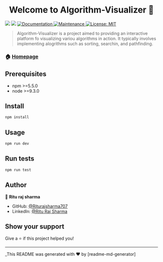 <h1 align="center">Welcome to Algorithm-Visualizer 👋</h1>
<p>
  <img src="https://img.shields.io/badge/npm-%3E%3D5.5.0-blue.svg" />
  <img src="https://img.shields.io/badge/node-%3E%3D9.3.0-blue.svg" />
  <a href="https://github.com/kefranabg/readme-md-generator#readme" target="_blank">
    <img alt="Documentation" src="https://img.shields.io/badge/documentation-yes-brightgreen.svg" />
  </a>
  <a href="https://github.com/kefranabg/readme-md-generator/graphs/commit-activity" target="_blank">
    <img alt="Maintenance" src="https://img.shields.io/badge/Maintained%3F-yes-green.svg" />
  </a>
  <a href="#" target="_blank">
    <img alt="License: MIT" src="https://img.shields.io/github/license/Riturajsharma707/Algorithm-Visualizer" />
  </a>
</p>

> Algorithm-Visualizer is a project aimed to providing an interactive platform fo visualizing variou algorithms in action. It typically involves implementing alogrithms such as sorting, searchin, and pathfinding.

### 🏠 [Homepage](https://github.com/Riturajsharma707)

## Prerequisites

- npm >=5.5.0
- node >=9.3.0

## Install

```sh
npm install
```

## Usage

```sh
npm run dev
```

## Run tests

```sh
npm run test
```

## Author

👤 **Ritu raj sharma**

- GitHub: [@Riturajsharma707](https://github.com/Riturajsharma707)
- LinkedIn: [@Ritu Raj Sharma](https://linkedin.com/in/ritu-raj-sharma-09aba3149)

## Show your support

Give a ⭐️ if this project helped you!

---

\_This README was generated with ❤️ by [readme-md-generator]
